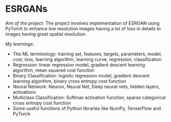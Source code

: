 # ESRGANs
*Aim of the project*: The project involves implementation of ESRGAN using PyTorch to enhance low resolution images having a lot of loss in details to images having great spatial resolution.

*My learnings*: 
* The ML terminology: training set, features, targets, parameters, model, cost, loss, learning algorithm, learning curve, regression, classification
* Regression: linear regression model, gradient descent learning algorithm, mean squared cost funciton
* Binary Classification: logistic regression model, gradient descent learning algorithm, binary cross entropy cost function
* Neural Network: Neuron, Neural Net, Deep neural nets, hidden layers, activations
* Multiclass Classification: Softmax activation function, sparse categorical cross entropy cost function
* Some useful functions of Python libraries like NumPy, TenserFlow and PyTorch
